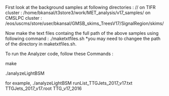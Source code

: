 First look at the background samples at following directories :
//
on TIFR cluster : /home/bkansal/t3store3/work/MET_analysis/v17_samples/
on CMSLPC cluster : /eos/uscms/store/user/bkansal/GMSB_skims_TreesV17/SignalRegion/skims/


Now make the text files containg the full path of the above samples using following command :
./maketxtfiles.sh
*you may need to changee the path of the directory in maketxtfiles.sh.


To run the Analyzer code, follow these Commands :

make

./analyzeLightBSM <txt file name> <output rootfile name> <dataset name>

for example, ./analyzeLightBSM runList_TTGJets_2017_v17.txt TTGJets_2017_v17.root TTG_v17_2016

